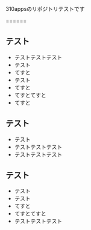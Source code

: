 310appsのリポジトリテストです

======

## テスト
* テストテストテスト
* テスト
* てすと
* テスト
* てすと
* てすとてすと
* てすと


## テスト
* テスト
* テストテストテスト
* テストテストテスト

## テスト
* テスト
* テスト
* てすと
* てすとてすと
* テストテストテスト
